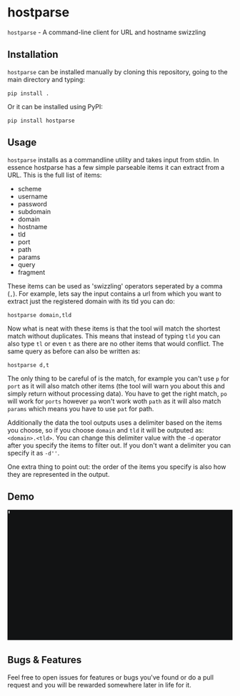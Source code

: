 # hostparse
`hostparse` - A command-line client for URL and hostname swizzling

## Installation
`hostparse` can be installed manually by cloning this repository, going to the main directory and typing:

```
pip install .
```

Or it can be installed using PyPI:

```
pip install hostparse
```

## Usage
`hostparse` installs as a commandline utility and takes input from stdin. In essence hostparse has a few simple parseable items it can extract from a URL. This is the full list of items:

* scheme
* username
* password
* subdomain
* domain
* hostname
* tld
* port
* path
* params
* query
* fragment

These items can be used as 'swizzling' operators seperated by a comma (`,`). For example, lets say the input contains a url from which you want to extract just the registered domain with its tld you can do:

```
hostparse domain,tld
```

Now what is neat with these items is that the tool will match the shortest match without duplicates. This means that instead of typing `tld` you can also type `tl` or even `t` as there are no other items that would conflict. The same query as before can also be written as:

```
hostparse d,t
```

The only thing to be careful of is the match, for example you can't use `p` for `port` as it will also match other items (the tool will warn you about this and simply return without processing data). You have to get the right match, `po` will work for `ports` however `pa` won't work woth `path` as it will also match `params` which means you have to use `pat` for path.

Additionally the data the tool outputs uses a delimiter based on the items you choose, so if you choose `domain` and `tld` it will be outputed as: `<domain>.<tld>`. You can change this delimiter value with the `-d` operator after you specify the items to filter out. If you don't want a delimiter you can specify it as `-d''`.

One extra thing to point out: the order of the items you specify is also how they are represented in the output.

## Demo

![demo](demo.gif)

## Bugs & Features

Feel free to open issues for features or bugs you've found or do a pull request and you will be rewarded somewhere later in life for it.
